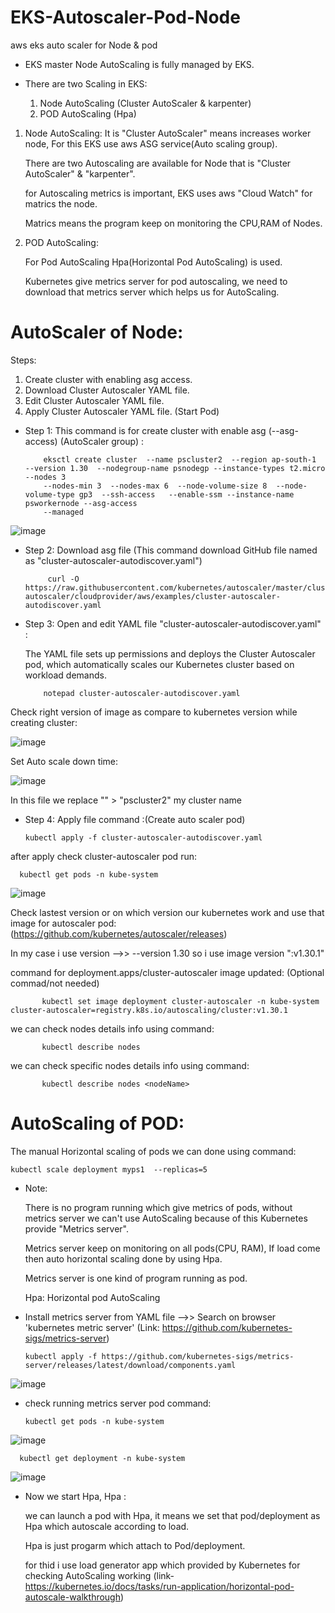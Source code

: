 # EKS-Autoscaler-Pod-Node
aws eks auto scaler for Node &amp; pod
 
- EKS master Node AutoScaling is fully managed by EKS. 

- There are two Scaling in EKS: 
  1. Node AutoScaling (Cluster AutoScaler & karpenter)
  2. POD AutoScaling (Hpa)

 1. Node AutoScaling: 
    It is "Cluster AutoScaler" means increases worker node, For this EKS use aws ASG service(Auto scaling group).

    There are two Autoscaling are available for Node that is "Cluster AutoScaler" & "karpenter".

    for Autoscaling metrics is important, EKS uses aws "Cloud Watch" for matrics the node.

    Matrics means the program keep on monitoring the CPU,RAM of Nodes. 

2. POD AutoScaling:

   For Pod AutoScaling Hpa(Horizontal Pod AutoScaling) is used.

   Kubernetes give metrics server for pod autoscaling, we need to download that metrics server which helps us for AutoScaling.
   


# AutoScaler of Node:

Steps:
1.  Create cluster with enabling asg access.
2.  Download Cluster Autoscaler YAML file.
3.  Edit Cluster Autoscaler YAML file.
4.  Apply Cluster Autoscaler YAML file. (Start Pod)

- Step 1: This command is for create cluster with enable asg (--asg-access) (AutoScaler group) : 

          eksctl create cluster  --name pscluster2  --region ap-south-1  --version 1.30  --nodegroup-name psnodegp --instance-types t2.micro --nodes 3
          --nodes-min 3  --nodes-max 6  --node-volume-size 8  --node-volume-type gp3  --ssh-access   --enable-ssm --instance-name psworkernode --asg-access
          --managed

![image](https://github.com/user-attachments/assets/f58bac64-f176-41fa-a615-163758d6362a)


- Step 2: Download asg file (This command download GitHub file named as "cluster-autoscaler-autodiscover.yaml")

           curl -O https://raw.githubusercontent.com/kubernetes/autoscaler/master/cluster-autoscaler/cloudprovider/aws/examples/cluster-autoscaler-autodiscover.yaml


- Step 3: Open and edit YAML file "cluster-autoscaler-autodiscover.yaml" :

  The YAML file sets up permissions and deploys the Cluster Autoscaler pod, which automatically scales our Kubernetes cluster based on workload demands.

          notepad cluster-autoscaler-autodiscover.yaml


Check right version of image as compare to kubernetes version while creating cluster:

![image](https://github.com/user-attachments/assets/7ae1c097-845d-49f1-bf24-3a5ae79afad7)

Set Auto scale down time:

![image](https://github.com/user-attachments/assets/9996df76-19a1-4ca7-a30e-529712833a0e)

In this file we replace "<YOUR CLUSTER NAME >"  > "pscluster2" my cluster name



- Step 4: Apply file command :(Create auto scaler pod)

      kubectl apply -f cluster-autoscaler-autodiscover.yaml

after apply check cluster-autoscaler pod run:

      kubectl get pods -n kube-system
          

![image](https://github.com/user-attachments/assets/0c5bc16f-3902-47b1-8370-99ab1bce7de1)

Check lastest version or on which version our kubernetes work and use that image for autoscaler pod: (https://github.com/kubernetes/autoscaler/releases)

In my case i use version -->> --version 1.30  so i use image version ":v1.30.1"

command for deployment.apps/cluster-autoscaler image updated: (Optional commad/not needed)

           kubectl set image deployment cluster-autoscaler -n kube-system cluster-autoscaler=registry.k8s.io/autoscaling/cluster:v1.30.1
           
we can check nodes details info using command: 

           kubectl describe nodes
    
we can check specific nodes details info using command:

           kubectl describe nodes <nodeName>
       
# AutoScaling of POD:

The manual Horizontal scaling of pods we can done using command:

    kubectl scale deployment myps1  --replicas=5

- Note:

  There is no program running which give metrics of pods, without metrics server we can't use AutoScaling because of this Kubernetes provide "Metrics server".

  Metrics server keep on monitoring on all pods(CPU, RAM), If load come then auto horizontal scaling done by using Hpa.

  Metrics server is one kind of program running as pod.
  
  Hpa: Horizontal pod AutoScaling

- Install metrics server from YAML file -->> Search on browser 'kubernetes metric server' (Link: https://github.com/kubernetes-sigs/metrics-server)

      kubectl apply -f https://github.com/kubernetes-sigs/metrics-server/releases/latest/download/components.yaml

![image](https://github.com/user-attachments/assets/d56b865e-1477-478a-b6d3-0e29cd5cabd4)


- check running metrics server pod command:

      kubectl get pods -n kube-system

![image](https://github.com/user-attachments/assets/c1382a20-1d0a-4892-bbc1-b00cc5957a01)

      kubectl get deployment -n kube-system

![image](https://github.com/user-attachments/assets/93d02a37-a9bf-42b7-b501-1c7ffe9c93c1)


- Now we start Hpa, Hpa :

  we can launch a pod with Hpa, it means we set that pod/deployment as Hpa which autoscale according to load.

  Hpa is just progarm which attach to Pod/deployment.

  for thid i use load generator app which provided by Kubernetes for checking AutoScaling working
 (link- https://kubernetes.io/docs/tasks/run-application/horizontal-pod-autoscale-walkthrough)


          
